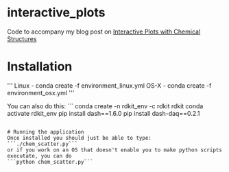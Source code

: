 # interactive_plots

Code to accompany my blog post on [Interactive Plots with Chemical Structures](https://practicalcheminformatics.blogspot.com/2019/11/interactive-plots-with-chemical.html)

# Installation 
'''
Linux - conda create -f environment_linux.yml
OS-X - conda create -f environment_osx.yml 
'''

You can also do this: ```
conda create -n rdkit_env -c rdkit rdkit
conda activate rdkit_env
pip install dash==1.6.0
pip install dash-daq==0.2.1
```

# Running the application
Once installed you should just be able to type: 
```./chem_scatter.py```
or if you work on an OS that doesn't enable you to make python scripts executate, you can do 
```python chem_scatter.py```
